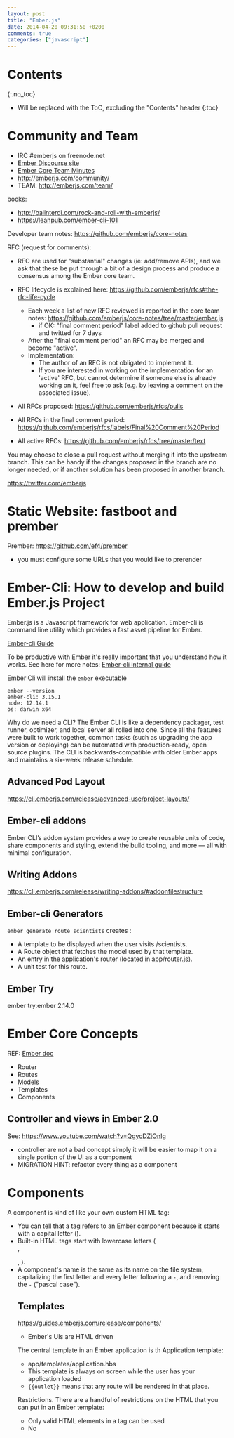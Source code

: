 ```yaml
---
layout: post
title: "Ember.js"
date: 2014-04-20 09:31:50 +0200
comments: true
categories: ["javascript"]
---
```


# Contents
{:.no_toc}

* Will be replaced with the ToC, excluding the "Contents" header
{:toc}

# Community and Team

* IRC #emberjs on freenode.net
* [Ember Discourse site](http://discuss.emberjs.com/)
* [Ember Core Team Minutes](http://emberjs.com/blog/tags/core-team-meeting-minutes.html)
* http://emberjs.com/community/
* TEAM: http://emberjs.com/team/

books:

* http://balinterdi.com/rock-and-roll-with-emberjs/
* https://leanpub.com/ember-cli-101

Developer team notes: https://github.com/emberjs/core-notes

RFC (request for comments):

* RFC are used for "substantial" changes (ie: add/remove APIs), and we ask that these be put through a bit of a design process and produce a consensus among the Ember core team.
* RFC lifecycle is explained here: https://github.com/emberjs/rfcs#the-rfc-life-cycle
  * Each week a list of new RFC reviewed is reported in the core team notes: https://github.com/emberjs/core-notes/tree/master/ember.js
    * if OK: "final comment period" label added to github pull request and twitted for 7 days
  * After the "final comment period" an RFC may be merged and become "active".
  * Implementation:
    * The author of an RFC is not obligated to implement it.
    * If you are interested in working on the implementation for an 'active' RFC, but cannot determine if someone else is already working on it, feel free to ask (e.g. by leaving a comment on the associated issue).


* All RFCs proposed: https://github.com/emberjs/rfcs/pulls
* All RFCs in the final comment period:  https://github.com/emberjs/rfcs/labels/Final%20Comment%20Period
* All active RFCs: https://github.com/emberjs/rfcs/tree/master/text

You may choose to close a pull request without merging it into the upstream branch. This can be handy if the changes proposed in the branch are no longer needed, or if another solution has been proposed in another branch.


https://twitter.com/emberjs

# Static Website: fastboot and prember

Prember: https://github.com/ef4/prember

* you must configure some URLs that you would like to prerender


# Ember-Cli: How to develop and build Ember.js Project

Ember.js is a Javascript framework for web application.
Ember-cli is command line utility which provides a fast asset pipeline
for Ember.

[Ember-cli Guide](https://cli.emberjs.com/release/)

To be productive with Ember it's really important that you understand
how it works. See here for more notes: [Ember-cli internal guide](ember_cli.md)

Ember Cli will install the `ember` executable

```
ember --version
ember-cli: 3.15.1
node: 12.14.1
os: darwin x64
```

Why do we need a CLI?
The Ember CLI is like a dependency packager, test runner, optimizer, and local server all rolled into one. Since all the features were built to work together, common tasks (such as upgrading the app version or deploying) can be automated with production-ready, open source plugins. The CLI is backwards-compatible with older Ember apps and maintains a six-week release schedule.

## Advanced Pod Layout

https://cli.emberjs.com/release/advanced-use/project-layouts/



## Ember-cli addons

Ember CLI’s addon system provides a way to create reusable units of code, share components and styling, extend the build tooling, and more — all with minimal configuration.

## Writing Addons

https://cli.emberjs.com/release/writing-addons/#addonfilestructure



## Ember-cli Generators

`ember generate route scientists` creates :

* A template to be displayed when the user visits /scientists.
* A Route object that fetches the model used by that template.
* An entry in the application's router (located in app/router.js).
* A unit test for this route.

## Ember Try

ember try:ember 2.14.0

# Ember Core Concepts

REF: [Ember doc](http://guides.emberjs.com/v1.11.0/concepts/core-concepts/)

* Router
* Routes
* Models
* Templates
* Components

## Controller and views in Ember 2.0

See: https://www.youtube.com/watch?v=QgycDZjOnIg

* controller are not a bad concept simply it will be easier to map it on a single portion of the UI as a component
* MIGRATION HINT: refactor every thing as a component

# Components

A component is kind of like your own custom HTML tag:

* You can tell that a tag refers to an Ember component because it starts with a capital letter (<ReceivedMessage>).
* Built-in HTML tags start with lowercase letters (<div>, <p>, <table>).
* A component's name is the same as its name on the file system, capitalizing the first letter and every letter following a `-`, and removing the `-` ("pascal case").

## Templates

https://guides.emberjs.com/release/components/

*  Ember's UIs are HTML driven


The central template in an Ember application is th Application template:

* app/templates/application.hbs
* This template is always on screen while the user has your application loaded
* `{{outlet}}` means that any route will be rendered in that place.


Restrictions. There are a handful of restrictions on the HTML that you can put in an Ember template:

* Only valid HTML elements in a <body> tag can be used
* No <script> tags

## Nesting Components in Folders

https://guides.emberjs.com/release/components/introducing-components/#toc_nesting-components-in-folders

```
app/
  components/
    received-message.hbs
      received-message/
        avatar.hbs
        username.hbs
```

Use the `::` separator in templates to access components within a folder: `<ReceivedMessage::Username />`

If you prefer to keep all components in subdir, these syntax equivalent:

* app/components/received-message.hbs
* app/components/received-message/index.hbs

Both allow you to include the components as `<ReceivedMessage />`

## Components Arguments

This component app/components/avatar.hbs: `<div class="avatar" title="{{@title}}">{{@initial}}</div>`

* Have two args: {{@title}} and {{@initial}}
* To use it: `<Avatar @title="Tomster's avatar" @initial="T" />`

@ Syntax:

* Ember uses the `@` syntax for its components instead of normal HTML attribute syntax
* The `...attributes` syntax determines where the attributes from a tag should appear in the component's template.


NOTE:

* If ...attributes appears after an attribute, it overrides that attribute. If it appears before an attribute, it does not.
* In addition, the class attribute is special, and will be merged with any existing classes on the element rather than overwriting them. This allows you to progressively add CSS classes to your components, and makes them more flexible overall.

## Conditional content

`#if` https://guides.emberjs.com/release/components/conditional-content/

```
  {{#if @localTime}}
    <span class="local-time">their local time is {{@localTime}}</span>
  {{/if}}
```

Inline:

* Useful to conditially adding standard attributes
* <div class="avatar {{if @isActive "is-active"}}" title="{{@title}}">

Falsy in Ember Templates:

* 0, false, null, undefined, and the empty string are falsy (like in JS) 
* ... and also the `empty array``

example of true:

```
<Avatar
  @title="Tomster's avatar"
  @initial="T"
  @isActive={{true}}
/>
```

NOTE: we have to wrap the values in double curlies (like {{true}}). Values that are not wrapped in curlies are assigned as strings, matching the behavior of HTML attributes.

example of false by omitting:

```
<Avatar
  @title="Zoey's avatar"
  @initial="Z"
  class="current-user"
/>
```


## Block Content



# Router and Routes

[Guide](https://guides.emberjs.com/release/routing/)

Imagine we are writing a web app for managing a blog. At any given time, we should be able to answer questions like What post are they looking at? and Are they editing it?

In Ember.js, the answer to these questions is determined by the URL.

The URL can be set in a few ways:

* The user loads the app for the first time.
* The user changes the URL manually, such as by clicking the back button or by editing the address bar.
* The user clicks a link within the app.
* Some other event in the app causes the URL to change.
* Regardless of how the URL becomes set, the Ember router then maps the current URL to one or more route handlers.

A route handler can do several things:

* It can render a template.
* It can load a model that is then available to the template.
* It can redirect to a new route, such as if the user isn't allowed to visit that part of the app.
* It can handle actions that involve changing a model or transitioning to a new route.

What is a Route? An object that fetches the model used by that template

When your application starts, the router matches the current URL to the routes that you've defined. The routes (`app/routes/route-name.js`), in turn, are responsible for:

* displaying templates `app/templates/route-name.hbs`
* loading data,
* and setting up application state.

The Router config is here: `app/router.js`

```
Router.map(function() {
  this.route('about', { path: '/about' });
  this.route('favorites', { path: '/favs' });
});
```

`path` is optional, if omitted it will the same as the route name

To add a link to a route from a template: <LinkTo @route="about">About</LinkTo>

## Defining Routes

### Nested Routes

TODO:

* Use case pratico: https://thoughtbot.com/blog/embracing-ember-routes   ma meglio cercarne altri....
* When to don't use them https://ilyaradchenko.com/ember's-nested-routes-and-urls-explored/
* When to use them: https://ilyaradchenko.com/using-nested-routes-in-ember/
* Leggersi meglio come funziona l' {{outlet}} nella parent route


https://guides.emberjs.com/release/routing/defining-your-routes/#toc_nested-routes

```
Router.map(function() {
  this.route('posts', function() {
    this.route('new');
  });
});
```

Assuming you have already generated the posts route, to generate the above nested route you would run: `ember generate route posts/new`

### The Application Route

https://guides.emberjs.com/release/routing/defining-your-routes/#toc_the-application-route

TODO

### Index Routes

https://guides.emberjs.com/release/routing/defining-your-routes/#toc_index-routes

TODO 

### Dynamic Segments

https://guides.emberjs.com/release/routing/defining-your-routes/#toc_dynamic-segments

TODO

`this.route('post', { path: '/post/:post_id' });`

If the user navigates to /post/5, the route will then have the post_id of 5 to use to load the correct post. 

Convention of `:model-name_id`:

* in the example above `Post` will be the Specifyed Route's Model, https://guides.emberjs.com/release/routing/specifying-a-routes-model/

### Wildcard Globbing Routes

https://guides.emberjs.com/release/routing/defining-your-routes/#toc_wildcard--globbing-routes

Usecase: This could be used, for example, if you'd like a catch-all route which is useful when the user enters an incorrect URL not managed by your app.

### Route Handlers

https://guides.emberjs.com/release/routing/defining-your-routes/#toc_route-handlers

### Transitioning Between Routes

https://guides.emberjs.com/release/routing/defining-your-routes/#toc_transitioning-between-routes

Once the routes are defined, how do we go about transitioning between them within our application? It depends on where the transition needs to take place:

* From a template, use <LinkTo /> as mentioned above
* From a route, use the `transitionTo()` method
* From a controller, use the `transitionToRoute()` method
* From anywhere else in your application, such as a component, inject the Router Service and use the `transition()` method

## Linking between routes

https://guides.emberjs.com/release/routing/linking-between-routes/

TODO

## Specifying a Route's Model

https://guides.emberjs.com/release/routing/specifying-a-routes-model/



# Models

# config/environment.js

Tutorial: http://blog.yanted.com/2015/04/02/ember-js-quick-tip-4-run-code-in-certain-environments/


Example of `config/environment.js` :

~~~
module.exports = function(environment) {
  // Default env (development)
  var ENV = {
    api: {
      host: 'http://localhost:3000',
    },
  };

  if (environment === 'production') {
    ENV.api.host = 'http://www.example.com';
  }
};
~~~

You could access the config by importing it everywhere in your app, from routes to controllers to functions in your lib  folder: `import config from '../config/environment';`

Bay default the `app.js` import environment:

~~~
import Ember from 'ember';
import Resolver from 'ember/resolver';
import loadInitializers from 'ember/load-initializers';
import config from './config/environment';
~~~

environment.js uses the `module.exports` syntax

## HOWTO include code based on the environment

how would you add certain code to your application depending on the environment?
Using `in-repo-addon`

TODO: see here

~~~
+  "ember-addon": {
+    "paths": [
+      "lib/errortracking"
+    ]
~~~

## Ember-Resolver

[Homepage](https://github.com/stefanpenner/ember-resolver)

It uses the es6-module-transpiler see [here](http://eviltrout.com/2014/05/03/getting-started-with-es6.html)

[Ember-cli doc: modules and resolver](http://www.ember-cli.com/#using-modules)

# Ember Object Model: Classes and Instances

Doc: [The Ember Object Model](http://emberjs.com/guides/object-model/classes-and-instances/)
ref:

* [UNDERSTANDING EMBER.OBJECT](http://www.cerebris.com/blog/2012/03/06/understanding-ember-object/): ember prototype chain.

Almost every object in Ember.js is derived from a common object: **Ember.Object**. This object is used as the basis for views, controllers, models, and even the application itself.

This simple architectural decision is responsible for much of the consistency across Ember. Because every object has been derived from the same core object, they all share some core capabilities. Every Ember object can observe the properties of other objects, bind their properties to the properties of other objects, specify and update computed properties, and much more.

* `_super()`
* `Ember.Object.extend()` : define classes
* `create()`: instantiate classes
* `init()`:

`packages/ember-runtime/lib/system/core_object.js` define ` extend: function extend()` at line 500

~~~javascript
  extend: function extend() {
    var Class = makeCtor();
    var proto;
    Class.ClassMixin = Mixin.create(this.ClassMixin);
    Class.PrototypeMixin = Mixin.create(this.PrototypeMixin);

    Class.ClassMixin.ownerConstructor = Class;
    Class.PrototypeMixin.ownerConstructor = Class;

    reopen.apply(Class.PrototypeMixin, arguments);

    Class.superclass = this;
    Class.__super__  = this.prototype;

    proto = Class.prototype = o_create(this.prototype);
    proto.constructor = Class;
    generateGuid(proto);
    meta(proto).proto = proto; // this will disable observers on prototype

    Class.ClassMixin.apply(Class);
    return Class;
  },
~~~

## Mixin
Ember.Mixin is a [public class](http://emberjs.com/api/classes/Ember.Mixin.html).

The `Ember.Mixin` class allows you to create mixins, whose properties can beadded to other classes:

* Create a Mixin: `Ember.Mixin.create`
* Extend a constructor's prototype with a Mixin using Ember.Object
methods


For instance,

~~~javascript
  App.Editable = Ember.Mixin.create({
    edit: function() {
      console.log('starting to edit');
      this.set('isEditing', true);
    },
    isEditing: false
  });
~~~


### Internals
TODO: `ember-metal/lib/mixin.js` defines the Mixin function but I don't
understand when it is assigned to the Ember namespace to obtain
`Ember.Mixin`

`ember-metal/lib/mixin.js`

~~~javascript
Mixin.create = function() {
  // ES6TODO: this relies on a global state?
  Ember.anyUnprocessedMixins = true;
  var M = this;         ///// TRICK
  return initMixin(new M(), arguments);
};
~~~

TODO: non capisco che cavolo fa questo pezzo qua sopra... perchè fa quel trick con M() ?
In sostanza un mixin sembra un'oggetto che raccoglie nella property
`properties` tutte i metodi che dell'oggetto che passi a `create()`



# Wrapping external code

Wrapping code in Ember

* https://eviltrout.com/2016/02/25/fixing-android-performance.html paragraph ""Wrapping code in Ember"
* https://www.youtube.com/watch?v=S_l_DL8ysQQ

# Widget in Ember

Ember Engines? cerca mail di matte

# Ember Debug

A Flowchart about howto debug an Ember App: https://www.mutuallyhuman.com/blog/2016/08/12/an-ember-debugging-flowchart

# Ember Test

* Toran Billups @toranb
* EMBERCONF 2015 - TEST-DRIVEN DEVELOPMENT BY EXAMPLE https://www.youtube.com/watch?v=2b1vcg_XSR8
  * tutorial inspired by the above talk: http://culttt.com/2015/06/22/writing-your-first-ember-js-acceptance-test/
  * The idea behind this talk is to get feedback with TDD and in giving this demonstration Billups mentions that whenever he watched live coding sessions it was very often the smaller things that proved helped him learn than the bigger picture itself. Throughout this talk Billups commentates the things that he has learnt about Test Driven Development and how he will fail tests to monitor feedback with what is expected.

* Outside In TDD by Toran Billups - Global Ember Meetup gen 2016 https://vimeo.com/146953048
* Write Better Ember Tests https://medium.com/@jonpitch/write-better-ember-tests-d2e22fb76bf2#.p3j9lnv62


# Ember Best Practicies

## Enforce Code Style Guides

https://github.com/DockYard/ember-suave

## Ember Style

Project style:

* https://github.com/chrislopresto/ember-freestyle
* https://usecanvas.com/dockyard/emberconf-2016-living-style-guide-driven-development-chris-lopresto/3PFRQprRsMJKccvGbjGTHF


# Ember Internals


## Reference

* http://discuss.emberjs.com/t/guide-to-hacking-ember/8565/3
* [ALapAround] VIDEO Oct 19, 2015: A lap around the Ember source code with Yehuda Katz https://www.youtube.com/watch?v=RN_kVPga9y8
* How to build, code guidelines, etc: https://github.com/emberjs/ember.js/blob/master/CONTRIBUTING.md

* http://stackoverflow.com/questions/8947156/overview-of-the-ember-js-code


## Run tests

npm install && bower install && npm test

`/tests/index.html?hidepassed&package=ember-metal`

(To see tests in the browser, run npm start and open http://localhost:4200/tests/index.html)

## Intro to ember internal

function makeCtor()


* **ember-metal/lib/core.js** Define the Ember namespace. A lot of init staff are performed here.

## Source Code Overview

Ember.js consists of several packages including the most relevant ones:

* ember-metal
* ember-runtime
* ember-views
* ember-handlebars
* ember-routing

How deprecations are handled: [ALapAround] VIDEO min 17:00:
  * Deprecation are not bad, removal are bad. That's why Ember want to deprecate as soon as possible to give you time before removal.

How feature flag are handled: [ALapAround] VIDEO min 13:00



### Metal Package

* consists of several foundation technologies: observers, bindings, computed properties, and a run loop.

* Is the module with least dependencies. It's like the Kernel of the Ember project. Optimisation stuff goes here. [Ref: ALapAround]

#### Helpers

`is_blank.js`:

* Why is it useful? Because it's not easy with JS to check if an object is Empty
* Problems arise because the are different scenarios in which we consider the object empity:
  * an object could be none or undefined (see `isNone` helper)
  * an object with size or length properties set to 0
  * if the object is a function it has a length property (the numeber of args)


`is_empty.js`



### Runtime Package

* provides the Ember object system along with a handful of useful classes. The object system is built with many of the foundational technologies implemented in metal, but exposes them in a much cleaner way to the application developer.
  * Depends on ember metal

ember-runtime/lib/system/core_objects.js:

* function makeCtor() // ritorna Class
* var CoreObject = makeCtor(); //CoreObject è contruito da makeCtor()
* CoreObject.PrototypeMixin = Mixin.create(...)

[ALapAround] VIDEO min 23:00: A lot of stuff in this module will be removed in the 2.x cycle

### ember-runtime/lib/system/object.js

### Container package

[ALapAround] VIDEO min 35:00


Responsability:

* is responsible for managing instances, give you instances and caching them
* The container uses the resolver to go grom internal name to location on disk

container.register
container.lookup
container.inject


registry.container to create multiple instances, use cases:
* app.reset() for test -> limitation for parallel test
* registry.container()
* Usefull for fastboot min 44:00 [ALapAround] how the fast boot visit method works



### Ember-views package

is pretty self-explanatory, it's the Ember view system built on top of the runtime. On top of that, is the ember-handlebars package which depends on ember-views to provide auto-updating templates on top of the Handlebars templating system.

### Ember-routing package

provides the system responsible for maintaining the application structure and state. It allows to connect the views to specific parts of your app as well as transitioning between states. For more details see the Router code source



#Ember Data

http://emberjs.com/guides/models/
http://www.toptal.com/emberjs/a-thorough-guide-to-ember-data

Application's controllers and routes have access to this shared store.
